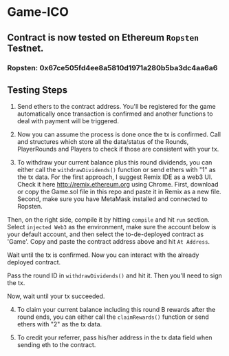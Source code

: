 # Game-ICO

## Contract is now tested on Ethereum `Ropsten` Testnet. 

### Ropsten: 0x67ce505fd4ee8a5810d1971a280b5ba3dc4aa6a6

## Testing Steps 

1. Send ethers to the contract address. You'll be registered for the game automatically once transaction is confirmed and another functions to deal with payment will be triggered. 

2. Now you can assume the process is done once the tx is confirmed. Call and structures which store all the data/status of the Rounds, PlayerRounds and Players to check if those are consistent with your tx. 

3. To withdraw your current balance plus this round dividends, you can either call the `withdrawDividends()` function or send ethers with "1" as the tx data. 
For the first approach, I suggest Remix IDE as a web3 UI. Check it here http://remix.ethereum.org using Chrome.
First, download or copy the Game.sol file in this repo and paste it in Remix as a new file. 
Second, make sure you have MetaMask installed and connected to Ropsten.

Then, on the right side, compile it by hitting `compile` and hit `run` section. Select `injected Web3` as the environment, make sure the account below is your default account, and then select the to-de-deployed contract as 'Game'. Copy and paste the contract address above and hit `At Address`.

Wait until the tx is confirmed. Now you can interact with the already deployed contract.

Pass the round ID in `withdrawDividends()` and hit it. Then you'll need to sign the tx. 

Now, wait until your tx succeeded.

4. To claim your current balance including this round B rewards after the round ends, you can either call the `claimRewards()` function or send ethers with "2" as the tx data. 

5. To credit your referrer, pass his/her address in the tx data field when sending eth to the contract.
